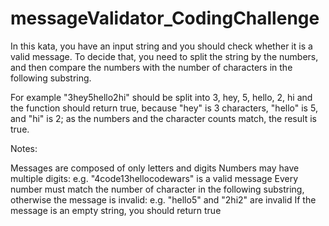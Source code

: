 # messageValidator_CodingChallenge
In this kata, you have an input string and you should check whether it is a valid message. To decide that, you need to split the string by the numbers, and then compare the numbers with the number of characters in the following substring.

For example "3hey5hello2hi" should be split into 3, hey, 5, hello, 2, hi and the function should return true, because "hey" is 3 characters, "hello" is 5, and "hi" is 2; as the numbers and the character counts match, the result is true.

Notes:

Messages are composed of only letters and digits
Numbers may have multiple digits: e.g. "4code13hellocodewars" is a valid message
Every number must match the number of character in the following substring, otherwise the message is invalid: e.g. "hello5" and "2hi2" are invalid
If the message is an empty string, you should return true
